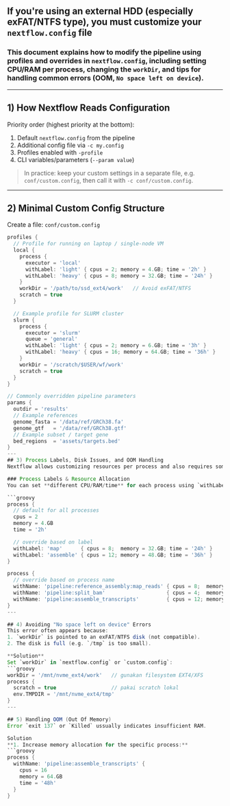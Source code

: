 ## If you're using an external HDD (especially exFAT/NTFS type), you must customize your `nextflow.config` file

### This document explains how to modify the pipeline using **profiles** and **overrides** in `nextflow.config`, including setting CPU/RAM per process, changing the `workDir`, and tips for handling common errors (OOM, `No space left on device`).
---

## 1) How Nextflow Reads Configuration
Priority order (highest priority at the bottom):
1. Default `nextflow.config` from the pipeline
2. Additional config file via `-c my.config`
3. Profiles enabled with `-profile`
4. CLI variables/parameters (`--param value`)

> In practice: keep your custom settings in a separate file, e.g. `conf/custom.config`, then call it with `-c conf/custom.config`.
---

## 2) Minimal Custom Config Structure
Create a file: `conf/custom.config`
```groovy
profiles {
  // Profile for running on laptop / single-node VM
  local {
    process {
      executor = 'local'
      withLabel: 'light' { cpus = 2; memory = 4.GB; time = '2h' }
      withLabel: 'heavy' { cpus = 8; memory = 32.GB; time = '24h' }
    }
    workDir = '/path/to/ssd_ext4/work'   // Avoid exFAT/NTFS
    scratch = true
  }

  // Example profile for SLURM cluster
  slurm {
    process {
      executor = 'slurm'
      queue = 'general'
      withLabel: 'light' { cpus = 2; memory = 6.GB; time = '3h' }
      withLabel: 'heavy' { cpus = 16; memory = 64.GB; time = '36h' }
    }
    workDir = '/scratch/$USER/wf/work'
    scratch = true
  }
}

// Commonly overridden pipeline parameters
params {
  outdir = 'results'
  // Example references
  genome_fasta = '/data/ref/GRCh38.fa'
  genome_gtf   = '/data/ref/GRCh38.gtf'
  // Example subset / target gene
  bed_regions  = 'assets/targets.bed'
}
---
## 3) Process Labels, Disk Issues, and OOM Handling
Nextflow allows customizing resources per process and also requires some adjustments to avoid disk errors or out-of-memory (OOM) problems.

### Process Labels & Resource Allocation
You can set **different CPU/RAM/time** for each process using `withLabel:` or `withName:`.

```groovy
process {
  // default for all processes
  cpus = 2
  memory = 4.GB
  time = '2h'

  // override based on label
  withLabel: 'map'      { cpus = 8;  memory = 32.GB; time = '24h' }
  withLabel: 'assemble' { cpus = 12; memory = 48.GB; time = '36h' }
}

process {
  // override based on process name
  withName: 'pipeline:reference_assembly:map_reads' { cpus = 8;  memory = 32.GB; time = '24h' }
  withName: 'pipeline:split_bam'                    { cpus = 4;  memory = 16.GB; time = '8h' }
  withName: 'pipeline:assemble_transcripts'         { cpus = 12; memory = 48.GB; time = '36h' }
}
---

## 4) Avoiding "No space left on device" Errors
This error often appears because:
1. `workDir` is pointed to an exFAT/NTFS disk (not compatible).
2. The disk is full (e.g. `/tmp` is too small).

**Solution**
Set `workDir` in `nextflow.config` or `custom.config`:
```groovy
workDir = '/mnt/nvme_ext4/work'   // gunakan filesystem EXT4/XFS
process {
  scratch = true                  // pakai scratch lokal
  env.TMPDIR = '/mnt/nvme_ext4/tmp'
}
---

## 5) Handling OOM (Out Of Memory)
Error `exit 137` or `Killed` ussually indicates insufficient RAM.

Solution
**1. Increase memory allocation for the specific process:**
```groovy
process {
  withName: 'pipeline:assemble_transcripts' {
    cpus = 16
    memory = 64.GB
    time = '48h'
  }
}

